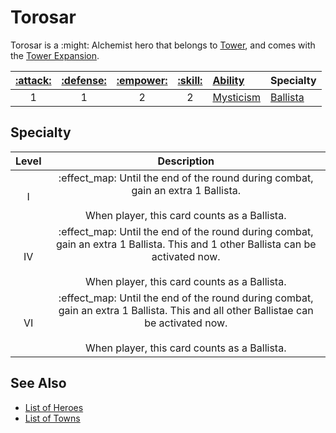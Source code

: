 # Torosar

Torosar is a :might: Alchemist hero that belongs to [Tower](../towns/tower.md), and comes with the [Tower Expansion](../content.md).

| [:attack:](../statistics/attack.md) | [:defense:](../statistics/defense.md) | [:empower:](../statistics/power.md) | [:skill:](../statistics/knowledge.md) | [Ability](../abilities/index.md) | Specialty |
| :---: | :---: | :---: | :---: | :--- | :--- |
| 1 | 1 | 2 | 2 | [Mysticism](../abilities/mysticism.md) | [Ballista](#specialty) |


## Specialty

| Level | Description |
| :---: | :---: |
| Ⅰ | :effect_map: Until the end of the round during combat, gain an extra 1 Ballista.</br></br>When player, this card counts as a Ballista. |
| Ⅳ | :effect_map: Until the end of the round during combat, gain an extra 1 Ballista. This and 1 other Ballista can be activated now.</br></br>When player, this card counts as a Ballista. |
| Ⅵ | :effect_map: Until the end of the round during combat, gain an extra 1 Ballista. This and all other Ballistae can be activated now.</br></br>When player, this card counts as a Ballista. |


## See Also

- [List of Heroes](index.md)
- [List of Towns](../towns/index.md)
